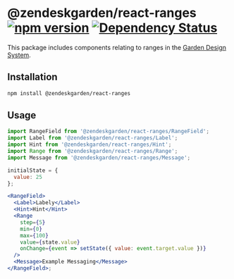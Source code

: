 # @zendeskgarden/react-ranges [![npm version](https://img.shields.io/npm/v/@zendeskgarden/react-ranges.svg?style=flat-square)](https://www.npmjs.com/package/@zendeskgarden/react-ranges) [![Dependency Status](https://img.shields.io/david/zendeskgarden/react-components.svg?path=packages/ranges&style=flat-square)](https://david-dm.org/zendeskgarden/react-components?path=packages/ranges) <!-- markdownlint-disable -->

<!-- markdownlint-enable -->

This package includes components relating to ranges in the
[Garden Design System](https://zendeskgarden.github.io/).

## Installation

```sh
npm install @zendeskgarden/react-ranges
```

## Usage

```jsx static
import RangeField from '@zendeskgarden/react-ranges/RangeField';
import Label from '@zendeskgarden/react-ranges/Label';
import Hint from '@zendeskgarden/react-ranges/Hint';
import Range from '@zendeskgarden/react-ranges/Range';
import Message from '@zendeskgarden/react-ranges/Message';

initialState = {
  value: 25
};

<RangeField>
  <Label>Labely</Label>
  <Hint>Hint</Hint>
  <Range
    step={5}
    min={0}
    max={100}
    value={state.value}
    onChange={event => setState({ value: event.target.value })}
  />
  <Message>Example Messaging</Message>
</RangeField>;
```
